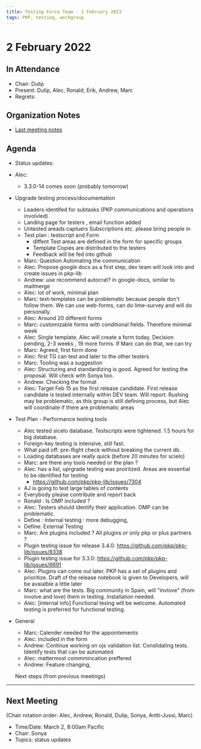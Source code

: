 ```yaml
---
title: Testing Force Team - 2 February 2023
tags: PKP, testing, workgroup
---
```


# 2 February 2022

In Attendance
-------------

- Chair: Dulip
- Present: Dulip, Alec, Ronald, Erik, Andrew, Marc
- Regrets: 


Organization Notes
-------------------
- [Last meeting notes](https://github.com/pkp/technical-committee/blob/main/testing-committee/meeting-minutes/2022-11-03.md)


Agenda
------

- Status updates: 
- Alec:
    - 3.3.0-14 comes soon (probably tomorrow)
- Upgrade testing process/documentation
    - Leaders identifed for subtasks (PKP communications and operations involvled)
    - Landing page for testers , email function added
    - Untested areads captuers Subscriptions etc. please bring people in
    - Test plan : testscript and Form
        - diffent Test areas are defined in the form for specific groups
        - Template Copies are distributed to the testers
        - Feedback will be fed into github
    - Marc:  Question Automating the communication
    - Alec: Propose google docs as a first step, dev team will look into and create issues in pkp-lib
    - Andrew: use recommend autocrat? in google-docs, similar to mailmerge
    - Alec: lot of work, minimal plan
    - Marc: text-templates can be problematic because people don't follow them. We can use web-forms, can do lime-survey and will do personally.
    - Alec: Around 20  different forms
    - Marc: customizable forms with conditional fields. Therefore  minimal week
    - Alec: Single template, Alec will create a form today, Decision pending, 2-3 weeks , 19 more forms. If Marc can do that, we can try
    - Marc: Agreed, first form done
    - Alec: first TG can test and later to the other  testers
    - Marc: Tooling was a suggestion
    - Alec: Structuring and standardizing is good. Agreed for testing the proposal. Will  check with Sonya too.
    - Andrew: Checking the format
    - Alec: Target Feb 15 as the first release candidate. First release candidate is tested internally within DEV team. Will report. Rushing may be problematic, as this group is still defining process, but Alec will coordinate if there are problematic areas

- Test Plan - Performance testing tools
    - Alec tested sicelo database. Testscripts were tightened. 1.5 hours for big database.
    - Foreign-key testing  is intensive, still fast.
    - What paid off: pre-flight check without breaking the current db. 
    - Loading databases are really quick (before 20 minutes for scielo)
    - Marc:  are there any tools needed or the plan ?
    - Alec: has a list, uprgrade testing  was proiritzed. Areas are essential to be identified for testing
      - https://github.com/pkp/pkp-lib/issues/7304
    - AJ is going to test large tables of contents
    - Everybody please contribute and report back
    - Ronald : Is OMP included ?
    - Alec: Testers should identify their application. OMP  can be  problematic. 
    - Define : Internal testing : more debugging, 
    - Define: External Testing
    - Marc: Are plugins included ? All plugins or only pkp or plus partners ?
    - Plugin testing issue for release 3.4.0: https://github.com/pkp/pkp-lib/issues/8338
    - Plugin testing issue for 3.3.0: https://github.com/pkp/pkp-lib/issues/6691
    - Alec: Plugins can come out later. PKP  has a set of plugins and prioritize. Draft of the release notebook is given to Developers, will be avaialble a little later
    - Marc: what are the tests. Big community in Spain, will "invlove" (from involve and love) them in testing. Installation needed.
    - Alec: [internal info] Functional tesing will be welcome. Automated testing is preferred for functional testing. 
- General
    - Marc: Calender needed for the appointements
    - Alec: included in the form
    - Andrew: Continue working on ojs validation list. Conslidating tests. Identify tests  that can be automated.  
    - Alec: mattermost commmincation  preffered
    - Andrew: Feature changing,

  Next steps (from previous meetings)
------------


Next Meeting
------------

(Chair rotation order: Alec, Andrew, Ronald, Dulip, Sonya, Antti-Jussi, Marc)
- Time/Date:  March 2,  8:00am Pacific
- Chair: Sonya
- Topics: status updates 
